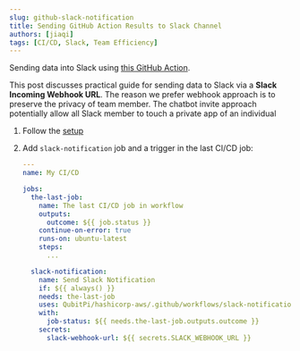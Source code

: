 ```yaml
---
slug: github-slack-notification
title: Sending GitHub Action Results to Slack Channel
authors: [jiaqi]
tags: [CI/CD, Slack, Team Efficiency]
---
```


[//]: # (Copyright Jiaqi Liu)

[//]: # (Licensed under the Apache License, Version 2.0 &#40;the "License"&#41;;)
[//]: # (you may not use this file except in compliance with the License.)
[//]: # (You may obtain a copy of the License at)

[//]: # (    http://www.apache.org/licenses/LICENSE-2.0)

[//]: # (Unless required by applicable law or agreed to in writing, software)
[//]: # (distributed under the License is distributed on an "AS IS" BASIS,)
[//]: # (WITHOUT WARRANTIES OR CONDITIONS OF ANY KIND, either express or implied.)
[//]: # (See the License for the specific language governing permissions and)
[//]: # (limitations under the License.)

Sending data into Slack using [this GitHub Action](https://github.com/marketplace/actions/slack-send).

<!--truncate-->

This post discusses practical guide for sending data to Slack via a **Slack Incoming Webhook URL**. The reason we prefer
webhook approach is to preserve the privacy of team member. The chatbot invite approach potentially
allow all Slack member to touch a private app of an individual

1. Follow the [setup](https://github.com/slackapi/slack-github-action?tab=readme-ov-file#setup-2)
2. Add `slack-notification` job and a trigger in the last CI/CD job:

   ```yaml title=.github/workflows/ci-cd.yml
   ---
   name: My CI/CD

   jobs:
     the-last-job:
       name: The last CI/CD job in workflow
       outputs:
         outcome: ${{ job.status }}
       continue-on-error: true
       runs-on: ubuntu-latest
       steps:
         ...

     slack-notification:
       name: Send Slack Notification
       if: ${{ always() }}
       needs: the-last-job
       uses: QubitPi/hashicorp-aws/.github/workflows/slack-notification.yml@master
       with:
         job-status: ${{ needs.the-last-job.outputs.outcome }}
       secrets:
         slack-webhook-url: ${{ secrets.SLACK_WEBHOOK_URL }}
   ```
